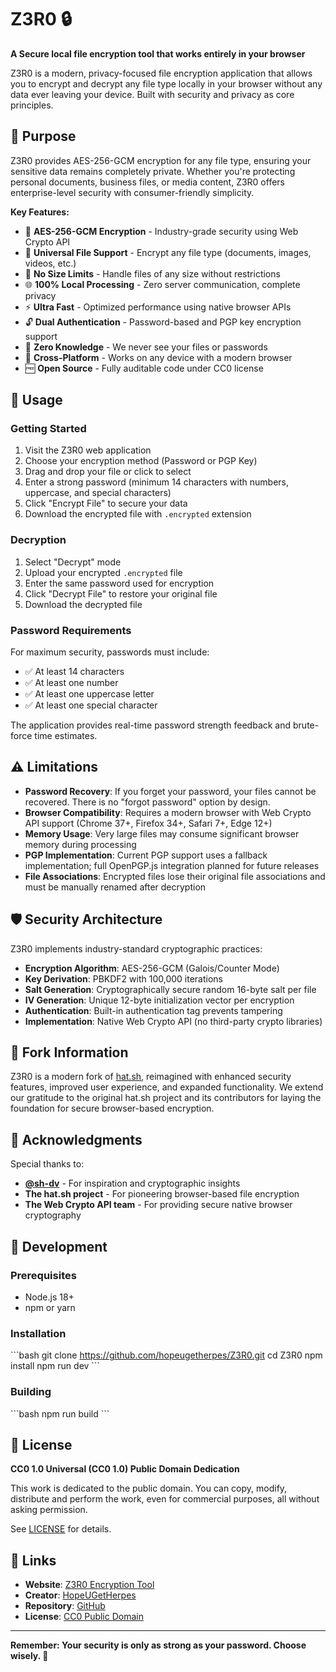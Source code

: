 # Z3R0 🔒

**A Secure local file encryption tool that works entirely in your browser**

Z3R0 is a modern, privacy-focused file encryption application that allows you to encrypt and decrypt any file type locally in your browser without any data ever leaving your device. Built with security and privacy as core principles.

## 🚀 Purpose

Z3R0 provides AES-256-GCM encryption for any file type, ensuring your sensitive data remains completely private.
Whether you're protecting personal documents, business files, or media content, Z3R0 offers enterprise-level security with consumer-friendly simplicity.

**Key Features:**
- 🔐 **AES-256-GCM Encryption** - Industry-grade security using Web Crypto API
- 📁 **Universal File Support** - Encrypt any file type (documents, images, videos, etc.)
- 🚫 **No Size Limits** - Handle files of any size without restrictions  
- 🌐 **100% Local Processing** - Zero server communication, complete privacy
- ⚡ **Ultra Fast** - Optimized performance using native browser APIs
- 🔓 **Dual Authentication** - Password-based and PGP key encryption support
- 🎯 **Zero Knowledge** - We never see your files or passwords
- 📱 **Cross-Platform** - Works on any device with a modern browser
- 🆓 **Open Source** - Fully auditable code under CC0 license

## 📖 Usage

### Getting Started
1. Visit the Z3R0 web application
2. Choose your encryption method (Password or PGP Key)
3. Drag and drop your file or click to select
4. Enter a strong password (minimum 14 characters with numbers, uppercase, and special characters)
5. Click "Encrypt File" to secure your data
6. Download the encrypted file with `.encrypted` extension

### Decryption
1. Select "Decrypt" mode
2. Upload your encrypted `.encrypted` file
3. Enter the same password used for encryption
4. Click "Decrypt File" to restore your original file
5. Download the decrypted file

### Password Requirements
For maximum security, passwords must include:
- ✅ At least 14 characters
- ✅ At least one number
- ✅ At least one uppercase letter  
- ✅ At least one special character

The application provides real-time password strength feedback and brute-force time estimates.

## ⚠️ Limitations

- **Password Recovery**: If you forget your password, your files cannot be recovered. There is no "forgot password" option by design.
- **Browser Compatibility**: Requires a modern browser with Web Crypto API support (Chrome 37+, Firefox 34+, Safari 7+, Edge 12+)
- **Memory Usage**: Very large files may consume significant browser memory during processing
- **PGP Implementation**: Current PGP support uses a fallback implementation; full OpenPGP.js integration planned for future releases
- **File Associations**: Encrypted files lose their original file associations and must be manually renamed after decryption

## 🛡️ Security Architecture

Z3R0 implements industry-standard cryptographic practices:

- **Encryption Algorithm**: AES-256-GCM (Galois/Counter Mode)
- **Key Derivation**: PBKDF2 with 100,000 iterations
- **Salt Generation**: Cryptographically secure random 16-byte salt per file
- **IV Generation**: Unique 12-byte initialization vector per encryption
- **Authentication**: Built-in authentication tag prevents tampering
- **Implementation**: Native Web Crypto API (no third-party crypto libraries)

## 🔄 Fork Information

Z3R0 is a modern fork of [hat.sh](https://hat.sh.Z3R0.app), reimagined with enhanced security features, improved user experience, and expanded functionality. We extend our gratitude to the original hat.sh project and its contributors for laying the foundation for secure browser-based encryption.

## 🙏 Acknowledgments

Special thanks to:
- **[@sh-dv](https://github.com/sh-dv)** - For inspiration and cryptographic insights
- **The hat.sh project** - For pioneering browser-based file encryption
- **The Web Crypto API team** - For providing secure native browser cryptography

## 🚀 Development

### Prerequisites
- Node.js 18+ 
- npm or yarn

### Installation
\`\`\`bash
git clone https://github.com/hopeugetherpes/Z3R0.git
cd Z3R0
npm install
npm run dev
\`\`\`

### Building
\`\`\`bash
npm run build
\`\`\`

## 📄 License

**CC0 1.0 Universal (CC0 1.0) Public Domain Dedication**

This work is dedicated to the public domain. You can copy, modify, distribute and perform the work, even for commercial purposes, all without asking permission.

See [LICENSE](https://creativecommons.org/publicdomain/zero/1.0/) for details.

## 🔗 Links

- **Website**: [Z3R0 Encryption Tool](https://z3r0.app)
- **Creator**: [HopeUGetHerpes](https://anatole.co/about)
- **Repository**: [GitHub](https://github.com/hopeugetherpes/Z3R0)
- **License**: [CC0 Public Domain](https://creativecommons.org/publicdomain/zero/1.0/)

---

**Remember: Your security is only as strong as your password. Choose wisely. 🔐**

